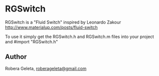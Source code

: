 # RGSwitch
RGSwitch is a "Fluid Switch" inspired by Leonardo Zakour http://www.materialup.com/posts/fluid-switch

To use it simply get the RGSwitch.h and RGSwitch.m files into your project
and #import "RGSwitch.h"

## Author
Robera Geleta, roberageleta@gmail.com
